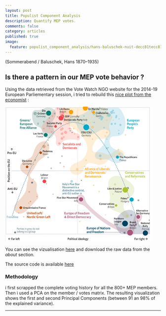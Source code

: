 ```yaml
---
layout: post
title: Populist Component Analysis
description: Quantify MEP votes.
comments: false
category: articles
published: true
image:
  feature: populist_component_analysis/hans-baluschek-nuit-decc81tecc81-1928.jpg
---
```


(Sommerabend / Baluschek, Hans 1870–1935)

## Is there a pattern in our MEP vote behavior ?


Using the data retrieved from the Vote Watch NGO website for the 2014-19 European Parliementary session,
i tried to rebuild this [nice plot from the economist](https://www.economist.com/graphic-detail/2019/06/01/centrist-liberals-gained-the-most-power-in-the-eu-parliament) :

![alt text](/images/populist_component_analysis/the_economist.png "The economist")


You can see the vizualisation [here](https://clementlefevre.shinyapps.io/mep_term8_pca/) and download the raw data from the *about* section.

The source code is available [here](https://github.com/clementlefevre/mep_votewatch)


### Methodology

i first scrapped the complete voting history for all the 800+ MEP members.
Then i used a PCA on the member / votes matrix.
The resulting visualization shows the first and second Principal Components (between 91 an 98% of the explained variance).

-----------



